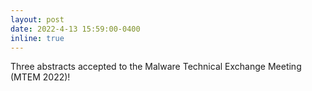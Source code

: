 ```yaml
---
layout: post
date: 2022-4-13 15:59:00-0400
inline: true
---
```

Three abstracts accepted to the Malware Technical Exchange Meeting (MTEM 2022)!
